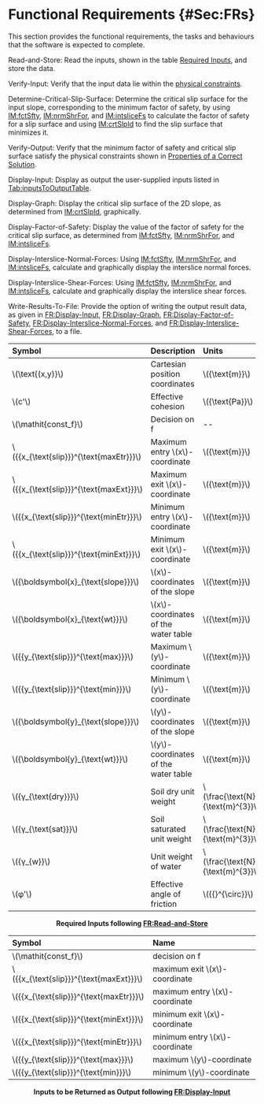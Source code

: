 # Functional Requirements {#Sec:FRs}

This section provides the functional requirements, the tasks and behaviours that the software is expected to complete.

<div id="readAndStore"></div>

Read-and-Store: Read the inputs, shown in the table [Required Inputs](./SecFRs.md#Table:ReqInputs), and store the data.

<div id="verifyInput"></div>

Verify-Input: Verify that the input data lie within the [physical constraints](./SecDataConstraints.md#Sec:DataConstraints).

<div id="determineCritSlip"></div>

Determine-Critical-Slip-Surface: Determine the critical slip surface for the input slope, corresponding to the minimum factor of safety, by using [IM:fctSfty](./SecIMs.md#IM:fctSfty), [IM:nrmShrFor](./SecIMs.md#IM:nrmShrFor), and [IM:intsliceFs](./SecIMs.md#IM:intsliceFs) to calculate the factor of safety for a slip surface and using [IM:crtSlpId](./SecIMs.md#IM:crtSlpId) to find the slip surface that minimizes it.

<div id="verifyOutput"></div>

Verify-Output: Verify that the minimum factor of safety and critical slip surface satisfy the physical constraints shown in [Properties of a Correct Solution](./SecCorSolProps.md#Sec:CorSolProps).

<div id="displayInput"></div>

Display-Input: Display as output the user-supplied inputs listed in [Tab:inputsToOutputTable](./SecFRs.md#Table:inputsToOutputTable).

<div id="displayGraph"></div>

Display-Graph: Display the critical slip surface of the 2D slope, as determined from [IM:crtSlpId](./SecIMs.md#IM:crtSlpId), graphically.

<div id="displayFS"></div>

Display-Factor-of-Safety: Display the value of the factor of safety for the critical slip surface, as determined from [IM:fctSfty](./SecIMs.md#IM:fctSfty), [IM:nrmShrFor](./SecIMs.md#IM:nrmShrFor), and [IM:intsliceFs](./SecIMs.md#IM:intsliceFs).

<div id="displayNormal"></div>

Display-Interslice-Normal-Forces: Using [IM:fctSfty](./SecIMs.md#IM:fctSfty), [IM:nrmShrFor](./SecIMs.md#IM:nrmShrFor), and [IM:intsliceFs](./SecIMs.md#IM:intsliceFs), calculate and graphically display the interslice normal forces.

<div id="displayShear"></div>

Display-Interslice-Shear-Forces: Using [IM:fctSfty](./SecIMs.md#IM:fctSfty), [IM:nrmShrFor](./SecIMs.md#IM:nrmShrFor), and [IM:intsliceFs](./SecIMs.md#IM:intsliceFs), calculate and graphically display the interslice shear forces.

<div id="writeToFile"></div>

Write-Results-To-File: Provide the option of writing the output result data, as given in [FR:Display-Input](./SecFRs.md#displayInput), [FR:Display-Graph](./SecFRs.md#displayGraph), [FR:Display-Factor-of-Safety](./SecFRs.md#displayFS), [FR:Display-Interslice-Normal-Forces](./SecFRs.md#displayNormal), and [FR:Display-Interslice-Shear-Forces](./SecFRs.md#displayShear), to a file.


<div id="Table:ReqInputs"></div>

|Symbol                                    |Description                           |Units                              |
|:-----------------------------------------|:-------------------------------------|:----------------------------------|
|\\(\text{(x,y)}\\)                        |Cartesian position coordinates        |\\({\text{m}}\\)                   |
|\\(c'\\)                                  |Effective cohesion                    |\\({\text{Pa}}\\)                  |
|\\(\mathit{const\_f}\\)                   |Decision on f                         |--                                 |
|\\({{x\_{\text{slip}}}^{\text{maxEtr}}}\\)|Maximum entry \\(x\\)-coordinate      |\\({\text{m}}\\)                   |
|\\({{x\_{\text{slip}}}^{\text{maxExt}}}\\)|Maximum exit \\(x\\)-coordinate       |\\({\text{m}}\\)                   |
|\\({{x\_{\text{slip}}}^{\text{minEtr}}}\\)|Minimum entry \\(x\\)-coordinate      |\\({\text{m}}\\)                   |
|\\({{x\_{\text{slip}}}^{\text{minExt}}}\\)|Minimum exit \\(x\\)-coordinate       |\\({\text{m}}\\)                   |
|\\({\boldsymbol{x}\_{\text{slope}}}\\)    |\\(x\\)-coordinates of the slope      |\\({\text{m}}\\)                   |
|\\({\boldsymbol{x}\_{\text{wt}}}\\)       |\\(x\\)-coordinates of the water table|\\({\text{m}}\\)                   |
|\\({{y\_{\text{slip}}}^{\text{max}}}\\)   |Maximum \\(y\\)-coordinate            |\\({\text{m}}\\)                   |
|\\({{y\_{\text{slip}}}^{\text{min}}}\\)   |Minimum \\(y\\)-coordinate            |\\({\text{m}}\\)                   |
|\\({\boldsymbol{y}\_{\text{slope}}}\\)    |\\(y\\)-coordinates of the slope      |\\({\text{m}}\\)                   |
|\\({\boldsymbol{y}\_{\text{wt}}}\\)       |\\(y\\)-coordinates of the water table|\\({\text{m}}\\)                   |
|\\({γ\_{\text{dry}}}\\)                   |Soil dry unit weight                  |\\(\frac{\text{N}}{\text{m}^{3}}\\)|
|\\({γ\_{\text{sat}}}\\)                   |Soil saturated unit weight            |\\(\frac{\text{N}}{\text{m}^{3}}\\)|
|\\({γ\_{w}}\\)                            |Unit weight of water                  |\\(\frac{\text{N}}{\text{m}^{3}}\\)|
|\\(φ'\\)                                  |Effective angle of friction           |\\({{}^{\circ}}\\)                 |

**<p align="center">Required Inputs following [FR:Read-and-Store](./SecFRs.md#readAndStore)</p>**

<div id="Table:inputsToOutputTable"></div>

|Symbol                                    |Name                            |
|:-----------------------------------------|:-------------------------------|
|\\(\mathit{const\_f}\\)                   |decision on f                   |
|\\({{x\_{\text{slip}}}^{\text{maxExt}}}\\)|maximum exit \\(x\\)-coordinate |
|\\({{x\_{\text{slip}}}^{\text{maxEtr}}}\\)|maximum entry \\(x\\)-coordinate|
|\\({{x\_{\text{slip}}}^{\text{minExt}}}\\)|minimum exit \\(x\\)-coordinate |
|\\({{x\_{\text{slip}}}^{\text{minEtr}}}\\)|minimum entry \\(x\\)-coordinate|
|\\({{y\_{\text{slip}}}^{\text{max}}}\\)   |maximum \\(y\\)-coordinate      |
|\\({{y\_{\text{slip}}}^{\text{min}}}\\)   |minimum \\(y\\)-coordinate      |

**<p align="center">Inputs to be Returned as Output following [FR:Display-Input](./SecFRs.md#displayInput)</p>**

